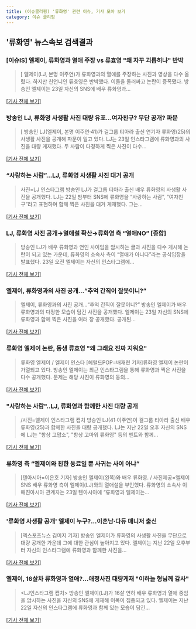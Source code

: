 ```yaml
---
title: (이슈클리핑) '류화영' 관련 이슈, 기사 모아 보기
category: 이슈 클리핑
---
```

## **'류화영'** 뉴스속보 검색결과
### [이슈IS] 엘제이, 류화영과 열애 주장 vs 류효영 "왜 자꾸 괴롭히냐" 반박

>[ 엘제이(LJ, 본명 이주연)가 류화영과의 열애를 주장하는 사진과 영상을 다수 올렸다. 하지만 친언니인 류효영은 반박했다. 이들을 둘러싸고 논란이 증폭됐다. 방송인 엘제이는 23일 자신의 SNS에 배우 류화영과...

[[기사 전체 보기]](http://isplus.live.joins.com/news/article/aid.asp?aid=22499742)

### 방송인 LJ, 류화영 사생활 사진 대량 유포…여자친구? 무단 공개? 파문

>[ 방송인 LJ(엘제이, 본명 이주연·41)가 걸그룹 티아라 출신 연기자 류화영(25)의 사생활 사진을 공개해 파문이 일고 있다. LJ는 23일 인스타그램에 류화영과의 사진을 대량 게재했다. 두 사람이 다정하게 찍은 사진이 다수...

[[기사 전체 보기]](http://www.mydaily.co.kr/new_yk/html/read.php?newsid=201808230611365796&ext=na)

### “사랑하는 사람”…LJ, 류화영 사생활 사진 대거 공개

>사진=LJ 인스타그램 방송인 LJ가 걸그룹 티아라 출신 배우 류화영의 사생활 사진을 공개했다. LJ는 22일 밤부터 SNS에 류화영을 “사랑하는 사람”, “여자친구”라고 표현하며 함께 찍은 사진을 대거 게재했다. 그는...

[[기사 전체 보기]](http://starin.edaily.co.kr/news/newspath.asp?newsid=01118486619310272)

### LJ, 류화영 사진 공개→열애설 확산→류화영 측 “열애NO” [종합]

>방송인 LJ가 배우 류화영과 연인 사이임을 암시하는 글과 사진을 다수 게시해 논란이 되고 있는 가운데, 류화영의 소속사 측이 “열애가 아니다”라는 공식입장을 발표했다. 23일 오전 엘제이는 자신의 인스타그램에...

[[기사 전체 보기]](http://www.osen.co.kr/article/G1110973363)

### 엘제이, 류화영과의 사진 공개…“추억 간직이 잘못이니?”

>엘제이, 류화영과의 사진 공개…“추억 간직이 잘못이니?” 방송인 엘제이가 배우 류화영과의 다정한 모습이 담긴 사진을 공개했다. 엘제이는 23일 자신의 SNS에 류화영과 함께 찍은 사진을 여러 장 공개했다. 공개된...

[[기사 전체 보기]](http://sports.donga.com/3/all/20180823/91636636/1)

### 류화영 엘제이 논란, 동생 류효영 "왜 그래요 진짜 지워요"

>류화영 엘제이 / 엘제이 인스타 [헤럴드POP=배재련 기자]류화영 엘제이 논란이 가열되고 있다. 방송인 엘제이는 최근 인스타그램을 통해 류화영과 찍은 사진을 다수 공개했다. 문제는 해당 사진이 류화영의 동의...

[[기사 전체 보기]](http://biz.heraldcorp.com/view.php?ud=201808230805047478294_1)

### "사랑하는 사람"..LJ, 류화영과 함께한 사진 대량 공개

>/사진=엘제이 인스타그램 캡처 방송인 LJ(41·이주연)이 걸그룹 티아라 출신 배우 류화영(25)과 함께한 사진을 대량 공개했다. LJ는 지난 22일 오후 자신의 SNS에 LJ는 "항상 고맙소", "항상 고마워 류화영" 등의 멘트와 함께...

[[기사 전체 보기]](http://star.mt.co.kr/stview.php?no=2018082307330700539)

### 류화영 측 “엘제이와 친한 동료일 뿐 사귀는 사이 아냐”

>[텐아시아=이은호 기자] 방송인 엘제이(왼쪽)와 배우 류화영. / 사진제공=엘제이 SNS 배우 류화영 측이 엘제이(LJ)와의 열애설을 부인했다. 류화영의 소속사 이매진아시아 관계자는 23일 텐아시아에 “류화영과 엘제이는...

[[기사 전체 보기]](http://www.tenasia.co.kr/archives/1553220)

### '류화영 사생활 공개' 엘제이 누구?…이혼남·다듀 매니저 출신

>[엑스포츠뉴스 김미지 기자] 방송인 엘제이가 류화영의 사생활 사진을 무단으로 대량 공개한 가운데 그에 대한 관심이 높아지고 있다. 엘제이는 지난 22일 오후부터 자신의 인스타그램에 류화영과 함께한 사진을...

[[기사 전체 보기]](http://www.xportsnews.com/?ac=article_view&entry_id=1011144)

### 엘제이, 16살차 류화영과 열애?...애정사진 대량게재 "이하늘 형님께 감사"

><LJ인스타그램 캡처> 방송인 엘제이(LJ)가 16살 연하 배우 류화영과 열애 중임을 암시하는 사진을 자신의 SNS에 게재해 이목이 집중되고 있다. 엘제이는 지난 22일 자신의 인스타그램에 류화영과 함께 있는 모습이 담긴...

[[기사 전체 보기]](http://www.dt.co.kr/contents.html?article_no=2018082302109919040002&ref=naver)


